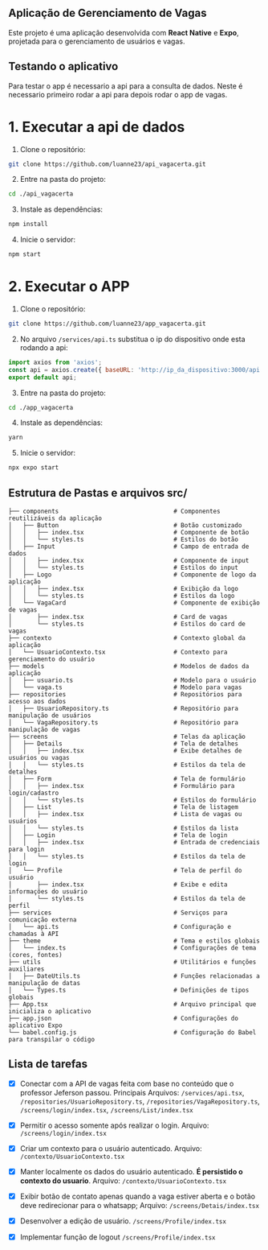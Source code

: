 ## Aplicação de Gerenciamento de Vagas

Este projeto é uma aplicação desenvolvida com **React Native** e **Expo**, projetada para o gerenciamento de usuários e vagas.

## Testando o aplicativo
Para testar o app é necessario a api para a consulta de dados. Neste é necessario primeiro rodar a api para depois rodar o app de vagas.   
# 1. Executar a api de dados 
1. Clone o repositório: 
```sh 
git clone https://github.com/luanne23/api_vagacerta.git 
```
2. Entre na pasta do projeto: 
```sh
cd ./api_vagacerta
```
3. Instale as dependências: 
```sh
npm install
``` 
4. Inicie o servidor: 
```sh
npm start
``` 
# 2. Executar o APP
1. Clone o repositório: 
```sh
git clone https://github.com/luanne23/app_vagacerta.git
```
2. No arquivo `/services/api.ts` substitua o ip do dispositivo onde esta rodando a api: 
```javascript
import axios from 'axios';
const api = axios.create({ baseURL: 'http://ip_da_dispositivo:3000/api' });
export default api;
``` 
3. Entre na pasta do projeto: 
```sh
cd ./app_vagacerta 
```
4. Instale as dependências: 
```sh
yarn 
``` 
5. Inicie o servidor: 
```sh
npx expo start
``` 
## Estrutura de Pastas e arquivos **src/**

```plaintext 
├── components                                # Componentes reutilizáveis da aplicação
│   ├── Button                                # Botão customizado
│   │   ├── index.tsx                         # Componente de botão
│   │   └── styles.ts                         # Estilos do botão
│   ├── Input                                 # Campo de entrada de dados
│   │   ├── index.tsx                         # Componente de input
│   │   └── styles.ts                         # Estilos do input
│   ├── Logo                                  # Componente de logo da aplicação
│   │   ├── index.tsx                         # Exibição da logo
│   │   └── styles.ts                         # Estilos da logo
│   └── VagaCard                              # Componente de exibição de vagas
│       ├── index.tsx                         # Card de vagas
│       └── styles.ts                         # Estilos do card de vagas
├── contexto                                  # Contexto global da aplicação
│   └── UsuarioContexto.tsx                   # Contexto para gerenciamento do usuário
├── models                                    # Modelos de dados da aplicação
│   ├── usuario.ts                            # Modelo para o usuário
│   └── vaga.ts                               # Modelo para vagas
├── repositories                              # Repositórios para acesso aos dados
│   ├── UsuarioRepository.ts                  # Repositório para manipulação de usuários
│   └── VagaRepository.ts                     # Repositório para manipulação de vagas
├── screens                                   # Telas da aplicação
│   ├── Details                               # Tela de detalhes
│   │   ├── index.tsx                         # Exibe detalhes de usuários ou vagas
│   │   └── styles.ts                         # Estilos da tela de detalhes
│   ├── Form                                  # Tela de formulário
│   │   ├── index.tsx                         # Formulário para login/cadastro
│   │   └── styles.ts                         # Estilos do formulário
│   ├── List                                  # Tela de listagem
│   │   ├── index.tsx                         # Lista de vagas ou usuários
│   │   └── styles.ts                         # Estilos da lista
│   ├── Login                                 # Tela de login
│   │   ├── index.tsx                         # Entrada de credenciais para login
│   │   └── styles.ts                         # Estilos da tela de login
│   └── Profile                               # Tela de perfil do usuário
│       ├── index.tsx                         # Exibe e edita informações do usuário
│       └── styles.ts                         # Estilos da tela de perfil
├── services                                  # Serviços para comunicação externa
│   └── api.ts                                # Configuração e chamadas à API
├── theme                                     # Tema e estilos globais
│   └── index.ts                              # Configurações de tema (cores, fontes)
├── utils                                     # Utilitários e funções auxiliares
│   ├── DateUtils.ts                          # Funções relacionadas a manipulação de datas
│   └── Types.ts                              # Definições de tipos globais
├── App.tsx                                   # Arquivo principal que inicializa o aplicativo
├── app.json                                  # Configurações do aplicativo Expo
└── babel.config.js                           # Configuração do Babel para transpilar o código
``` 
## Lista de tarefas
 - [x] Conectar com a API de vagas feita com base no conteúdo que o professor Jeferson passou. Principais Arquivos: `/services/api.tsx`,  `/repositories/UsuarioRepository.ts`, `/repositories/VagaRepository.ts`, `/screens/login/index.tsx`, `/screens/List/index.tsx` 
 - [x] Permitir o acesso somente após realizar o login. Arquivo: `/screens/login/index.tsx`
 - [x] Criar um contexto para o usuário autenticado. Arquivo: `/contexto/UsuarioContexto.tsx`
 - [x] Manter localmente os dados do usuário autenticado. **É persistido o contexto do usuario**. Arquivo: `/contexto/UsuarioContexto.tsx`
 - [x] Exibir botão de contato apenas quando a vaga estiver aberta e o botão deve redirecionar para o whatsapp;
 Arquivo: `/screens/Detais/index.tsx`
 - [x] Desenvolver a edição de usuário. `/screens/Profile/index.tsx`
 - [x] Implementar função de logout `/screens/Profile/index.tsx`

 


